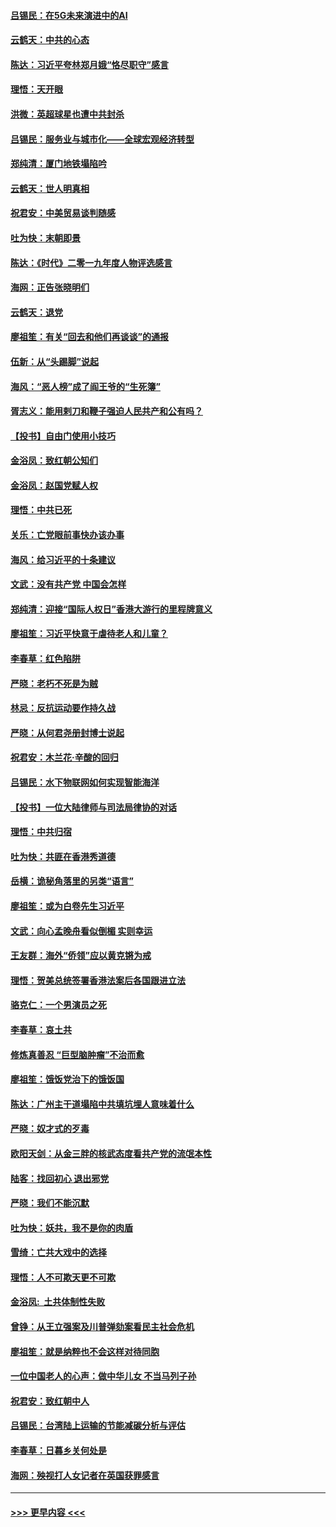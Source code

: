 #### [吕锡民：在5G未来演进中的AI](../pages/nsc993/n11730010.md?t=12190744) 
#### [云鹤天：中共的心态](../pages/nsc993/n11729906.md?t=12190744) 
#### [陈达：习近平夸林郑月娥“恪尽职守”感言](../pages/nsc993/n11729881.md?t=12190744) 
#### [理悟：天开眼](../pages/nsc993/n11729699.md?t=12190744) 
#### [洪微：英超球星也遭中共封杀](../pages/nsc993/n11727243.md?t=12190744) 
#### [吕锡民：服务业与城市化——全球宏观经济转型](../pages/nsc993/n11725845.md?t=12190744) 
#### [郑纯清：厦门地铁塌陷吟](../pages/nsc993/n11725813.md?t=12190744) 
#### [云鹤天：世人明真相](../pages/nsc993/n11725621.md?t=12190744) 
#### [祝君安：中美贸易谈判随感](../pages/nsc993/n11725609.md?t=12190744) 
#### [吐为快：末朝即景](../pages/nsc993/n11723365.md?t=12190744) 
#### [陈达：《时代》二零一九年度人物评选感言](../pages/nsc993/n11723337.md?t=12190744) 
#### [海网：正告张晓明们](../pages/nsc993/n11723228.md?t=12190744) 
#### [云鹤天：退党](../pages/nsc993/n11723056.md?t=12190744) 
#### [廖祖笙：有关“回去和他们再谈谈”的通报](../pages/nsc993/n11722442.md?t=12190744) 
#### [伍新：从“头踢脚”说起](../pages/nsc993/n11722429.md?t=12190744) 
#### [海风：“恶人榜”成了阎王爷的“生死簿”](../pages/nsc993/n11722272.md?t=12190744) 
#### [胥志义：能用剌刀和鞭子强迫人民共产和公有吗？](../pages/nsc993/n11720569.md?t=12190744) 
#### [【投书】自由门使用小技巧](../pages/nsc993/n11720180.md?t=12190744) 
#### [金浴凤：致红朝公知们](../pages/nsc993/n11720563.md?t=12190744) 
#### [金浴凤：赵国党赋人权](../pages/nsc993/n11720533.md?t=12190744) 
#### [理悟：中共已死](../pages/nsc993/n11720233.md?t=12190744) 
#### [关乐：亡党眼前事快办该办事](../pages/nsc993/n11719160.md?t=12190744) 
#### [海风：给习近平的十条建议](../pages/nsc993/n11717616.md?t=12190744) 
#### [文武：没有共产党 中国会怎样](../pages/nsc993/n11717584.md?t=12190744) 
#### [郑纯清：迎接“国际人权日”香港大游行的里程牌意义](../pages/nsc993/n11717417.md?t=12190744) 
#### [廖祖笙：习近平快意于虐待老人和儿童？](../pages/nsc993/n11715313.md?t=12190744) 
#### [李春草：红色陷阱](../pages/nsc993/n11715029.md?t=12190744) 
#### [严晓：老朽不死是为贼](../pages/nsc993/n11712910.md?t=12190744) 
#### [林忌：反抗运动要作持久战](../pages/nsc993/n11712623.md?t=12190744) 
#### [严晓：从何君尧册封博士说起](../pages/nsc993/n11712465.md?t=12190744) 
#### [祝君安：木兰花·辛酸的回归](../pages/nsc993/n11712381.md?t=12190744) 
#### [吕锡民：水下物联网如何实现智能海洋](../pages/nsc993/n11711158.md?t=12190744) 
#### [【投书】一位大陆律师与司法局律协的对话](../pages/nsc993/n11709675.md?t=12190744) 
#### [理悟：中共归宿](../pages/nsc993/n11710059.md?t=12190744) 
#### [吐为快：共匪在香港秀道德](../pages/nsc993/n11709979.md?t=12190744) 
#### [岳横：诡秘角落里的另类“语言”](../pages/nsc993/n11709792.md?t=12190744) 
#### [廖祖笙：或为白卷先生习近平](../pages/nsc993/n11708330.md?t=12190744) 
#### [文武：向心孟晚舟看似倒楣 实则幸运](../pages/nsc993/n11708236.md?t=12190744) 
#### [王友群：海外“侨领”应以黄克锵为戒](../pages/nsc993/n11706176.md?t=12190744) 
#### [理悟：贺美总统签署香港法案后各国跟进立法](../pages/nsc993/n11706853.md?t=12190744) 
#### [骆克仁：一个男演员之死](../pages/nsc993/n11706677.md?t=12190744) 
#### [李春草：哀土共](../pages/nsc993/n11706255.md?t=12190744) 
#### [修炼真善忍 “巨型脑肿瘤”不治而愈](../pages/nsc993/n11705340.md?t=12190744) 
#### [廖祖笙：饿饭党治下的饿饭国](../pages/nsc993/n11705085.md?t=12190744) 
#### [陈达：广州主干道塌陷中共填坑埋人意味着什么](../pages/nsc993/n11705046.md?t=12190744) 
#### [严晓：奴才式的歹毒](../pages/nsc993/n11704826.md?t=12190744) 
#### [欧阳天剑：从金三胖的核武态度看共产党的流氓本性](../pages/nsc993/n11702238.md?t=12190744) 
#### [陆客：找回初心 退出邪党](../pages/nsc993/n11702213.md?t=12190744) 
#### [严晓：我们不能沉默](../pages/nsc993/n11702110.md?t=12190744) 
#### [吐为快：妖共，我不是你的肉盾](../pages/nsc993/n11701366.md?t=12190744) 
#### [雪绮：亡共大戏中的选择](../pages/nsc993/n11699922.md?t=12190744) 
#### [理悟：人不可欺天更不可欺](../pages/nsc993/n11699657.md?t=12190744) 
#### [金浴凤:  土共体制性失败](../pages/nsc993/n11699361.md?t=12190744) 
#### [曾铮：从王立强案及川普弹劾案看民主社会危机](../pages/nsc993/n11699318.md?t=12190744) 
#### [廖祖笙：就是纳粹也不会这样对待同胞](../pages/nsc993/n11697658.md?t=12190744) 
#### [一位中国老人的心声：做中华儿女 不当马列子孙](../pages/nsc993/n11697525.md?t=12190744) 
#### [祝君安：致红朝中人](../pages/nsc993/n11697518.md?t=12190744) 
#### [吕锡民：台湾陆上运输的节能减碳分析与评估](../pages/nsc993/n11694983.md?t=12190744) 
#### [李春草：日暮乡关何处是](../pages/nsc993/n11694805.md?t=12190744) 
#### [海网：殃视打人女记者在英国获罪感言](../pages/nsc993/n11693832.md?t=12190744) 

----
#### [ >>> 更早内容 <<< ](../indexes/nsc993-earlier.md)
